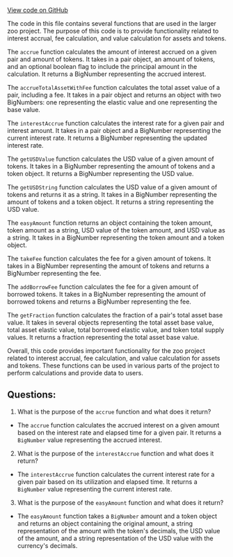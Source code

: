 [View code on GitHub](zoo-labs/zoo/blob/master/core/src/functions/kashi.ts)

The code in this file contains several functions that are used in the larger zoo project. The purpose of this code is to provide functionality related to interest accrual, fee calculation, and value calculation for assets and tokens. 

The `accrue` function calculates the amount of interest accrued on a given pair and amount of tokens. It takes in a pair object, an amount of tokens, and an optional boolean flag to include the principal amount in the calculation. It returns a BigNumber representing the accrued interest.

The `accrueTotalAssetWithFee` function calculates the total asset value of a pair, including a fee. It takes in a pair object and returns an object with two BigNumbers: one representing the elastic value and one representing the base value.

The `interestAccrue` function calculates the interest rate for a given pair and interest amount. It takes in a pair object and a BigNumber representing the current interest rate. It returns a BigNumber representing the updated interest rate.

The `getUSDValue` function calculates the USD value of a given amount of tokens. It takes in a BigNumber representing the amount of tokens and a token object. It returns a BigNumber representing the USD value.

The `getUSDString` function calculates the USD value of a given amount of tokens and returns it as a string. It takes in a BigNumber representing the amount of tokens and a token object. It returns a string representing the USD value.

The `easyAmount` function returns an object containing the token amount, token amount as a string, USD value of the token amount, and USD value as a string. It takes in a BigNumber representing the token amount and a token object.

The `takeFee` function calculates the fee for a given amount of tokens. It takes in a BigNumber representing the amount of tokens and returns a BigNumber representing the fee.

The `addBorrowFee` function calculates the fee for a given amount of borrowed tokens. It takes in a BigNumber representing the amount of borrowed tokens and returns a BigNumber representing the fee.

The `getFraction` function calculates the fraction of a pair's total asset base value. It takes in several objects representing the total asset base value, total asset elastic value, total borrowed elastic value, and token total supply values. It returns a fraction representing the total asset base value. 

Overall, this code provides important functionality for the zoo project related to interest accrual, fee calculation, and value calculation for assets and tokens. These functions can be used in various parts of the project to perform calculations and provide data to users.
## Questions: 
 1. What is the purpose of the `accrue` function and what does it return?
- The `accrue` function calculates the accrued interest on a given amount based on the interest rate and elapsed time for a given pair. It returns a `BigNumber` value representing the accrued interest.

2. What is the purpose of the `interestAccrue` function and what does it return?
- The `interestAccrue` function calculates the current interest rate for a given pair based on its utilization and elapsed time. It returns a `BigNumber` value representing the current interest rate.

3. What is the purpose of the `easyAmount` function and what does it return?
- The `easyAmount` function takes a `BigNumber` amount and a token object and returns an object containing the original amount, a string representation of the amount with the token's decimals, the USD value of the amount, and a string representation of the USD value with the currency's decimals.